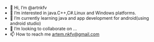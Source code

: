 - 👋 Hi, I’m @artnkfv
- 👀 I’m interested in java.C++,C#.Linux and Windows platforms.
- 🌱 I’m currently learning java and app development for android(using android studio)
- 💞️ I’m looking to collaborate on ...
- 📫 How to reach me artem.nkfv@gmail.com

<!---
artnkfv/artnkfv is a ✨ special ✨ repository because its `README.md` (this file) appears on your GitHub profile.
You can click the Preview link to take a look at your changes.
--->
